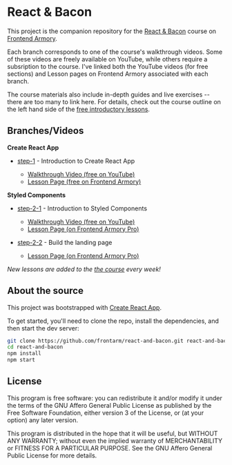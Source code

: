# React & Bacon

This project is the companion repository for the [React & Bacon](https://frontarm.com/courses/react-and-bacon/) course on [Frontend Armory](https://frontarm.com).

Each branch corresponds to one of the course's walkthrough videos. Some of these videos are freely available on YouTube, while others require a subsription to the course. I've linked both the YouTube videos (for free sections) and Lesson pages on Frontend Armory associated with each branch.

The course materials also include in-depth guides and live exercises -- there are too many to link here. For details, check out the course outline on the left hand side of the [free introductory lessons](https://frontarm.com/courses/react-and-bacon/getting-started/welcome/).


## Branches/Videos

**Create React App**

- [step-1](https://github.com/frontarm/react-and-bacon/tree/step-1) - Introduction to Create React App

  * [Walkthrough Video (free on YouTube)](https://www.youtube.com/watch?v=hfwpcGRtyw0)
  * [Lesson Page (free on Frontend Armory)](https://frontarm.com/courses/react-and-bacon/getting-started/create-react-app-walkthrough/)

**Styled Components**

- [step-2-1](https://github.com/frontarm/react-and-bacon/tree/step-2-1) - Introduction to Styled Components

  * [Walkthrough Video (free on YouTube)](https://www.youtube.com/watch?v=eTfJFuvfJrc)
  * [Lesson Page (on Frontend Armory Pro)](https://frontarm.com/courses/react-and-bacon/styled-components/introduction/)

- [step-2-2](https://github.com/frontarm/react-and-bacon/tree/step-2-2) - Build the landing page

  * [Lesson Page (on Frontend Armory Pro)](https://frontarm.com/courses/react-and-bacon/styled-components/exercise-answer/)


*New lessons are added to the [the course](https://frontarm.com/courses/react-and-bacon/) every week!*


## About the source

This project was bootstrapped with [Create React App](https://github.com/facebook/create-react-app).

To get started, you'll need to clone the repo, install the dependencies, and then start the dev server:

```bash
git clone https://github.com/frontarm/react-and-bacon.git react-and-bacon
cd react-and-bacon
npm install
npm start
```


## License

This program is free software: you can redistribute it and/or modify
it under the terms of the GNU Affero General Public License as published
by the Free Software Foundation, either version 3 of the License, or
(at your option) any later version.

This program is distributed in the hope that it will be useful,
but WITHOUT ANY WARRANTY; without even the implied warranty of
MERCHANTABILITY or FITNESS FOR A PARTICULAR PURPOSE.  See the
GNU Affero General Public License for more details.